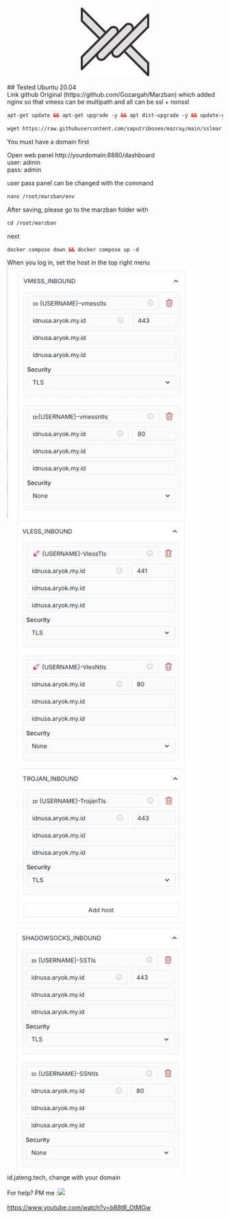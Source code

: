 <p align="center">
  <a href="https://github.com/gozargah/marzban" target="_blank" rel="noopener noreferrer">
    <picture>
      <source media="(prefers-color-scheme: dark)" srcset="https://github.com/Gozargah/Marzban-docs/raw/master/screenshots/logo-dark.png">
      <img width="160" height="160" src="https://github.com/Gozargah/Marzban-docs/raw/master/screenshots/logo-light.png">
    </picture>
  </a>
</p>
## Tested Ubuntu 20.04 <br>
Link github Original (https://github.com/Gozargah/Marzban) which added nginx so that vmess can be multipath and all can be ssl + nonssl
  
  ```html
 apt-get update && apt-get upgrade -y && apt dist-upgrade -y && update-grub && reboot
 ```
 ```html
 wget https://raw.githubusercontent.com/saputribosen/mazray/main/sslmar.sh && chmod 755 sslmar.sh && ./sslmar.sh
 ```
 
  You must have a domain first
 
Open web panel http://yourdomain:8880/dashboard <br>
user: admin <br>
pass: admin

user pass panel can be changed with the command
```html
nano /root/marzban/env
 ```
After saving, please go to the marzban folder with
```html
cd /root/marzban
 ```
next
```html
docker compose down && docker compose up -d
 ```
 
 When you log in, set the host in the top right menu <br>
 ![Screenshot_20230404-154004_Termius](https://raw.githubusercontent.com/saputribosen/mazray/main/vmess.jpg)
 ![Screenshot_20230404-154004_Termius](https://raw.githubusercontent.com/saputribosen/mazray/main/vless.jpg)
 ![Screenshot_20230404-154004_Termius](https://raw.githubusercontent.com/saputribosen/mazray/main/trojan.jpg)
 ![Screenshot_20230404-154004_Termius](https://raw.githubusercontent.com/saputribosen/mazray/main/shadowsock.jpg)
 <br>
 id.jateng.tech, change with your domain <br> <br>
 For help? PM me :<a href="https://t.me/aryobrokoly" target=”_blank”><img src="https://img.shields.io/static/v1?style=for-the-badge&logo=Telegram&label=Telegram&message=Click%20Here&color=blue"></a><br>
<br>
https://www.youtube.com/watch?v=b88tR_OtMGw


